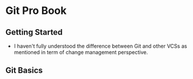 # Git Pro Book

## Getting Started

- I haven't fully understood the difference between Git and other VCSs as mentioned in term of change management perspective.

## Git Basics

